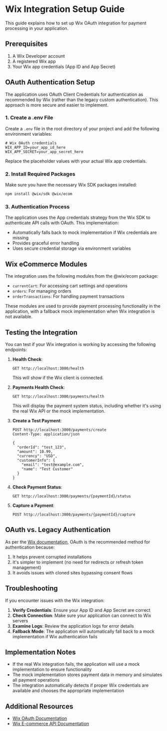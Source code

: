 # Wix Integration Setup Guide

This guide explains how to set up Wix OAuth integration for payment processing in your application.

## Prerequisites

1. A Wix Developer account
2. A registered Wix app
3. Your Wix app credentials (App ID and App Secret)

## OAuth Authentication Setup

The application uses OAuth Client Credentials for authentication as recommended by Wix (rather than the legacy custom authentication). This approach is more secure and easier to implement.

### 1. Create a .env File

Create a `.env` file in the root directory of your project and add the following environment variables:

```
# Wix OAuth credentials
WIX_APP_ID=your_app_id_here
WIX_APP_SECRET=your_app_secret_here
```

Replace the placeholder values with your actual Wix app credentials.

### 2. Install Required Packages

Make sure you have the necessary Wix SDK packages installed:

```bash
npm install @wix/sdk @wix/ecom
```

### 3. Authentication Process

The application uses the App credentials strategy from the Wix SDK to authenticate API calls with OAuth. This implementation:

- Automatically falls back to mock implementation if Wix credentials are missing
- Provides graceful error handling
- Uses secure credential storage via environment variables

## Wix eCommerce Modules

The integration uses the following modules from the @wix/ecom package:

- `currentCart`: For accessing cart settings and operations
- `orders`: For managing orders
- `orderTransactions`: For handling payment transactions

These modules are used to provide payment processing functionality in the application, with a fallback mock implementation when Wix integration is not available.

## Testing the Integration

You can test if your Wix integration is working by accessing the following endpoints:

1. **Health Check**:
   ```
   GET http://localhost:3000/health
   ```
   This will show if the Wix client is connected.

2. **Payments Health Check**:
   ```
   GET http://localhost:3000/payments/health
   ```
   This will display the payment system status, including whether it's using the real Wix API or the mock implementation.

3. **Create a Test Payment**:
   ```
   POST http://localhost:3000/payments/create
   Content-Type: application/json

   {
     "orderId": "test_123",
     "amount": 10.99,
     "currency": "USD",
     "customerInfo": {
       "email": "test@example.com",
       "name": "Test Customer"
     }
   }
   ```

4. **Check Payment Status**:
   ```
   GET http://localhost:3000/payments/{paymentId}/status
   ```

5. **Capture a Payment**:
   ```
   POST http://localhost:3000/payments/{paymentId}/capture
   ```

## OAuth vs. Legacy Authentication

As per the [Wix documentation](https://dev.wix.com/docs/build-apps/develop-your-app/access/authentication/about-oauth), OAuth is the recommended method for authentication because:

1. It helps prevent corrupted installations
2. It's simpler to implement (no need for redirects or refresh token management)
3. It avoids issues with cloned sites bypassing consent flows

## Troubleshooting

If you encounter issues with the Wix integration:

1. **Verify Credentials**: Ensure your App ID and App Secret are correct
2. **Check Connection**: Make sure your application can connect to Wix servers
3. **Examine Logs**: Review the application logs for error details
4. **Fallback Mode**: The application will automatically fall back to a mock implementation if Wix authentication fails

## Implementation Notes

- If the real Wix integration fails, the application will use a mock implementation to ensure functionality
- The mock implementation stores payment data in memory and simulates all payment operations
- The integration automatically detects if proper Wix credentials are available and chooses the appropriate implementation

## Additional Resources

- [Wix OAuth Documentation](https://dev.wix.com/docs/build-apps/develop-your-app/access/authentication/about-oauth)
- [Wix E-commerce API Documentation](https://dev.wix.com/api/rest/wix-e-commerce) 
